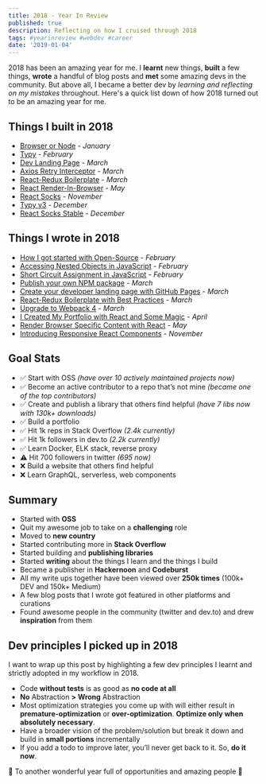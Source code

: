 ```yaml
---
title: 2018 - Year In Review
published: true
description: Reflecting on how I cruised through 2018
tags: #yearinreview #webdev #career
date: '2019-01-04'
---
```


2018 has been an amazing year for me. I **learnt** new things, **built** a few things, **wrote** a handful of blog posts and **met** some amazing devs in the community. But above all, I became a better dev by _learning and reflecting on my mistakes_ throughout. Here's a quick list down of how 2018 turned out to be an amazing year for me.

## Things I built in 2018

- [Browser or Node](https://github.com/flexdinesh/browser-or-node) - _January_
- [Typy](https://github.com/flexdinesh/typy) - _February_
- [Dev Landing Page](https://github.com/flexdinesh/dev-landing-page) - _March_
- [Axios Retry Interceptor](https://github.com/flexdinesh/axios-retry-interceptor) - _March_
- [React-Redux Boilerplate](https://github.com/flexdinesh/react-redux-boilerplate) - _March_
- [React Render-In-Browser](https://github.com/flexdinesh/react-render-in-browser) - _May_
- [React Socks](https://github.com/flexdinesh/react-socks) - _November_
- [Typy v3](https://github.com/flexdinesh/typy/blob/master/CHANGELOG.md#300-9-dec-2018) - _December_
- [React Socks Stable](https://github.com/flexdinesh/react-socks/blob/master/CHANGELOG.md#100-9-dec-2018) - _December_

## Things I wrote in 2018

- [How I got started with Open-Source](https://dev.to/flexdinesh/how-i-got-started-with-open-source--882) - _February_
- [Accessing Nested Objects in JavaScript](https://dev.to/flexdinesh/accessing-nested-objects-in-javascript--9m4) - _February_
- [Short Circuit Assignment in JavaScript](https://dev.to/flexdinesh/short-circuit-assignment-in-javascript--4k80) - _February_
- [Publish your own NPM package](https://dev.to/flexdinesh/publish-your-own-npm-package---5b71) - _March_
- [Create your developer landing page with GitHub Pages](https://dev.to/flexdinesh/create-your-developer-landing-page-with-github-pages---42jk) - _March_
- [React-Redux Boilerplate with Best Practices](https://dev.to/flexdinesh/react-redux-boilerplate-with-best-practices--2pp5) - _March_
- [Upgrade to Webpack 4](https://dev.to/flexdinesh/upgrade-to-webpack-4---5bc5) - _March_
- [I Created My Portfolio with React and Some Magic](https://dev.to/flexdinesh/i-re-wrote-my-portfolio-and-added-some-magic-22n7) - _April_
- [Render Browser Specific Content with React](https://dev.to/flexdinesh/render-browser-specific-content-with-react--amm) - _May_
- [Introducing Responsive React Components](https://dev.to/flexdinesh/introducing-responsive-react-components--1a6a) - _November_

## Goal Stats

- ✅ Start with OSS _(have over 10 actively maintained projects now)_
- ✅ Become an active contributor to a repo that’s not mine _(became one of the top contributors)_
- ✅ Create and publish a library that others find helpful _(have 7 libs now with 130k+ downloads)_
- ✅ Build a portfolio
- ✅ Hit 1k reps in Stack Overflow _(2.4k currently)_
- ✅ Hit 1k followers in dev.to _(2.2k currently)_
- ✅ Learn Docker, ELK stack, reverse proxy
- ⚠️ Hit 700 followers in twitter _(695 now)_
- ❌ Build a website that others find helpful
- ❌ Learn GraphQL, serverless, web components

## Summary

- Started with **OSS**
- Quit my awesome job to take on a **challenging** role
- Moved to **new country**
- Started contributing more in **Stack Overflow**
- Started building and **publishing libraries**
- Started **writing** about the things I learn and the things I build
- Became a publisher in **Hackernoon** and **Codeburst**
- All my write ups together have been viewed over **250k times** (100k+ DEV and 150k+ Medium)
- A few blog posts that I wrote got featured in other platforms and curations
- Found awesome people in the community (twitter and dev.to) and drew **inspiration** from them

## Dev principles I picked up in 2018

I want to wrap up this post by highlighting a few dev principles I learnt and strictly adopted in my workflow in 2018.

- Code **without tests** is as good as **no code at all**
- **No** Abstraction **>** **Wrong** Abstraction
- Most optimization strategies you come up with will either result in **premature-optimization** or **over-optimization**. **Optimize only when absolutely necessary**.
- Have a broader vision of the problem/solution but break it down and build in **small portions** incrementally
- If you add a todo to improve later, you’ll never get back to it. So, **do it now**.

🥂 To another wonderful year full of opportunities and amazing people 🥂
